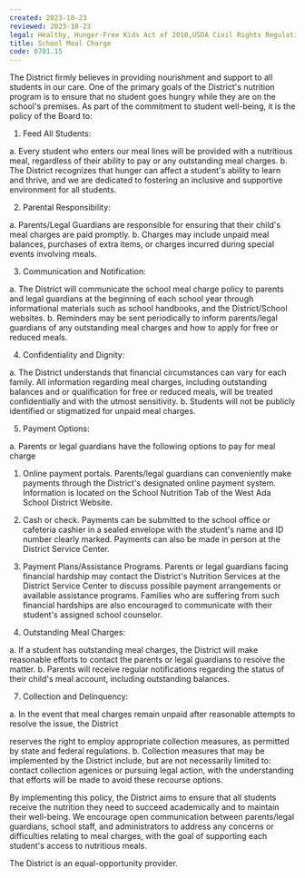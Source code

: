 ```yaml
---
created: 2023-10-23
reviewed: 2023-10-23
legal: Healthy, Hunger-Free Kids Act of 2010,USDA Civil Rights Regulations and Policies
title: School Meal Charge
code: 0701.15
---
```



The District firmly believes in providing nourishment and support to all students in our care. One of the primary
goals of the District's nutrition program is to ensure that no student goes hungry while they are on the school's
premises. As part of the commitment to student well-being, it is the policy of the Board to:

1. Feed All Students:

a. Every student who enters our meal lines will be provided with a nutritious meal, regardless of their ability to
pay or any outstanding meal charges.
b. The District recognizes that hunger can affect a student's ability to learn and thrive, and we are dedicated to
fostering an inclusive and supportive environment for all students.

2. Parental Responsibility:

a. Parents/Legal Guardians are responsible for ensuring that their child's meal charges are paid promptly.
b. Charges may include unpaid meal balances, purchases of extra items, or charges incurred during special events
involving meals.

3. Communication and Notification:

a. The District will communicate the school meal charge policy to parents and legal guardians at the beginning of
each school year through informational materials such as school handbooks, and the District/School websites.
b. Reminders may be sent periodically to inform parents/legal guardians of any outstanding meal charges and
how to apply for free or reduced meals.

4. Confidentiality and Dignity:

a. The District understands that financial circumstances can vary for each family. All information regarding meal
charges, including outstanding balances and or qualification for free or reduced meals, will be treated confidentially
and with the utmost sensitivity.
b. Students will not be publicly identified or stigmatized for unpaid meal charges.

5. Payment Options:

a. Parents or legal guardians have the following options to pay for meal charge


1. Online payment portals. Parents/legal guardians can conveniently make payments through the District's
designated online payment system. Information is located on the School Nutrition Tab of the West Ada
School District Website.
2. Cash or check. Payments can be submitted to the school office or cafeteria cashier in a sealed envelope
with the student's name and ID number clearly marked. Payments can also be made in person at the
District Service Center.
3. Payment Plans/Assistance Programs. Parents or legal guardians facing financial hardship may contact
the District's Nutrition Services at the District Service Center to discuss possible payment arrangements
or available assistance programs. Families who are suffering from such financial hardships are also
encouraged to communicate with their student's assigned school counselor.

6. Outstanding Meal Charges:

a. If a student has outstanding meal charges, the District will make reasonable efforts to contact the parents or
legal guardians to resolve the matter.
b. Parents will receive regular notifications regarding the status of their child's meal account, including
outstanding balances.

7. Collection and Delinquency:

a. In the event that meal charges remain unpaid after reasonable attempts to resolve the issue, the District

reserves the right to employ appropriate collection measures, as permitted by state and federal regulations.
b. Collection measures that may be implemented by the District include, but are not necessarily limited to:
contact collection agenices or pursuing legal action, with the understanding that efforts will be made to avoid these
recourse options.

By implementing this policy, the District aims to ensure that all students receive the nutrition they need to succeed
academically and to maintain their well-being. We encourage open communication between parents/legal
guardians, school staff, and administrators to address any concerns or difficulties relating to meal charges, with the
goal of supporting each student's access to nutritious meals.

The District is an equal-opportunity provider.

